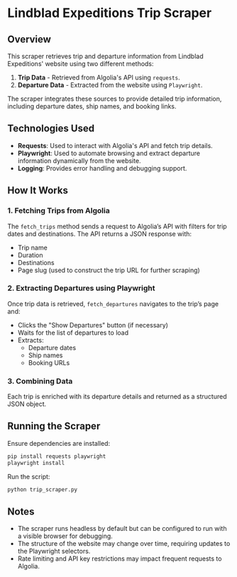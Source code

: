 # Lindblad Expeditions Trip Scraper

## Overview
This scraper retrieves trip and departure information from Lindblad Expeditions' website using two different methods:

1. **Trip Data** - Retrieved from Algolia's API using `requests`.
2. **Departure Data** - Extracted from the website using `Playwright`.

The scraper integrates these sources to provide detailed trip information, including departure dates, ship names, and booking links.

## Technologies Used
- **Requests**: Used to interact with Algolia's API and fetch trip details.
- **Playwright**: Used to automate browsing and extract departure information dynamically from the website.
- **Logging**: Provides error handling and debugging support.

## How It Works

### 1. Fetching Trips from Algolia
The `fetch_trips` method sends a request to Algolia’s API with filters for trip dates and destinations. The API returns a JSON response with:
- Trip name
- Duration
- Destinations
- Page slug (used to construct the trip URL for further scraping)

### 2. Extracting Departures using Playwright
Once trip data is retrieved, `fetch_departures` navigates to the trip’s page and:
- Clicks the "Show Departures" button (if necessary)
- Waits for the list of departures to load
- Extracts:
  - Departure dates
  - Ship names
  - Booking URLs

### 3. Combining Data
Each trip is enriched with its departure details and returned as a structured JSON object.

## Running the Scraper
Ensure dependencies are installed:
```sh
pip install requests playwright
playwright install
```
Run the script:
```sh
python trip_scraper.py
```

## Notes
- The scraper runs headless by default but can be configured to run with a visible browser for debugging.
- The structure of the website may change over time, requiring updates to the Playwright selectors.
- Rate limiting and API key restrictions may impact frequent requests to Algolia.

